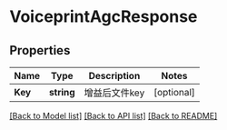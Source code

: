 # VoiceprintAgcResponse

## Properties
Name | Type | Description | Notes
------------ | ------------- | ------------- | -------------
**Key** | **string** | 增益后文件key | [optional] 

[[Back to Model list]](../README.md#documentation-for-models) [[Back to API list]](../README.md#documentation-for-api-endpoints) [[Back to README]](../README.md)


